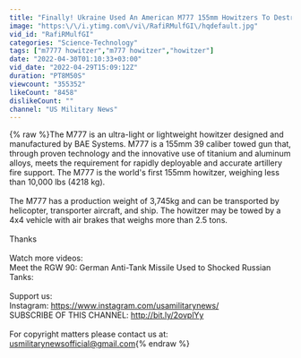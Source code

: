 ```yaml
---
title: "Finally! Ukraine Used An American M777 155mm Howitzers To Destroy Russia"
image: "https:\/\/i.ytimg.com\/vi\/RafiRMulfGI\/hqdefault.jpg"
vid_id: "RafiRMulfGI"
categories: "Science-Technology"
tags: ["m7777 howitzer","m777 howitzer","howitzer"]
date: "2022-04-30T01:10:33+03:00"
vid_date: "2022-04-29T15:09:12Z"
duration: "PT8M50S"
viewcount: "355352"
likeCount: "8458"
dislikeCount: ""
channel: "US Military News"
---
```

{% raw %}The M777 is an ultra-light or lightweight howitzer designed and manufactured by BAE Systems. M777 is a 155mm 39 caliber towed gun that, through proven technology and the innovative use of titanium and aluminum alloys, meets the requirement for rapidly deployable and accurate artillery fire support. The M777 is the world's first 155mm howitzer, weighing less than 10,000 lbs (4218 kg).<br /><br />The M777 has a production weight of 3,745kg and can be transported by helicopter, transporter aircraft, and ship. The howitzer may be towed by a 4x4 vehicle with air brakes that weighs more than 2.5 tons.<br /><br />Thanks<br /><br />Watch more videos:<br />Meet the RGW 90: German Anti-Tank Missile Used to Shocked Russian Tanks:<br /><br />Support us: <br />Instagram: <a rel="nofollow" target="blank" href="https://www.instagram.com/usamilitarynews/">https://www.instagram.com/usamilitarynews/</a><br />SUBSCRIBE OF THIS CHANNEL: <a rel="nofollow" target="blank" href="http://bit.ly/2ovplYy">http://bit.ly/2ovplYy</a><br /><br />For copyright matters please contact us at: usmilitarynewsofficial@gmail.com{% endraw %}
